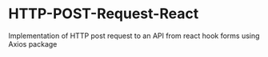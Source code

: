 # HTTP-POST-Request-React
Implementation of HTTP post request to an API from react hook forms using Axios package
